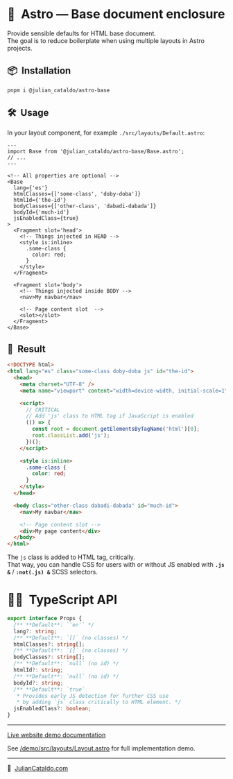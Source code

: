 # 🚀  Astro — Base document enclosure

Provide sensible defaults for HTML base document.  
The goal is to reduce boilerplate when using multiple layouts in Astro projects.

## 📦  Installation

```sh
pnpm i @julian_cataldo/astro-base
```

## 🛠  Usage

In your layout component, for example `./src/layouts/Default.astro`:

```astro
---
import Base from '@julian_cataldo/astro-base/Base.astro';
// ...
---

<!-- All properties are optional -->
<Base
  lang={'es'}
  htmlClasses={['some-class', 'doby-doba']}
  htmlId={'the-id'}
  bodyClasses={['other-class', 'dabadi-dabada']}
  bodyId={'much-id'}
  jsEnabledClass={true}
>
  <Fragment slot='head'>
    <!-- Things injected in HEAD -->
    <style is:inline>
      .some-class {
        color: red;
      }
    </style>
  </Fragment>

  <Fragment slot='body'>
    <!-- Things injected inside BODY -->
    <nav>My navbar</nav>

    <!-- Page content slot  -->
    <slot></slot>
  </Fragment>
</Base>
```

## 🎉  Result

```html
<!DOCTYPE html>
<html lang="es" class="some-class doby-doba js" id="the-id">
  <head>
    <meta charset="UTF-8" />
    <meta name="viewport" content="width=device-width, initial-scale=1" />

    <script>
      // CRITICAL
      // Add 'js' class to HTML tag if JavaScript is enabled
      (() => {
        const root = document.getElementsByTagName('html')[0];
        root.classList.add('js');
      })();
    </script>

    <style is:inline>
      .some-class {
        color: red;
      }
    </style>
  </head>

  <body class="other-class dabadi-dabada" id="much-id">
    <nav>My navbar</nav>

    <!-- Page content slot -->
    <div>My page content</div>
  </body>
</html>
```

The `js` class is added to HTML tag, critically.  
That way, you can handle CSS for users with or without JS enabled
with **`.js &`** / **`:not(.js) &`** SCSS selectors.

# 👨‍🏭  TypeScript API

```ts
export interface Props {
  /** **Default**: `'en'` */
  lang?: string;
  /** **Default**: `[]` (no classes) */
  htmlClasses?: string[];
  /** **Default**: `[]` (no classes) */
  bodyClasses?: string[];
  /** **Default**: `null` (no id) */
  htmlId?: string;
  /** **Default**: `null` (no id) */
  bodyId?: string;
  /** **Default**: `true`
   * Provides early JS detection for further CSS use
   * by adding `js` class critically to HTML element. */
  jsEnabledClass?: boolean;
}
```

---

[Live website demo documentation](../../demo)

See [/demo/src/layouts/Layout.astro](../../demo/src/layouts/Layout.astro)
for full implementation demo.

---

🔗  [JulianCataldo.com](https://www.juliancataldo.com/)
